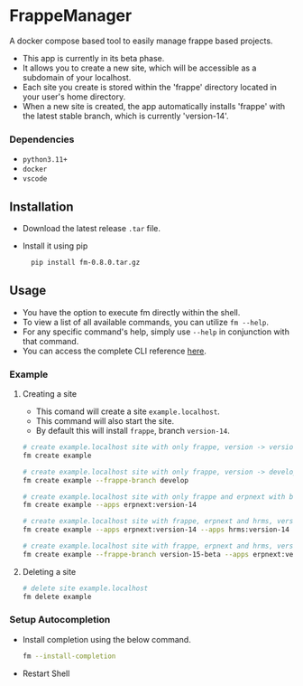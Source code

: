 # FrappeManager

A docker compose based tool to easily manage frappe based projects.

  - This app is currently in its beta phase.
  - It allows you to create a new site, which will be accessible as a subdomain of your localhost.
  - Each site you create is stored within the 'frappe' directory located in your user's home directory.
  - When a new site is created, the app automatically installs 'frappe' with the latest stable branch, which is currently 'version-14'.

### Dependencies

-   `python3.11+`
-   `docker`
-   `vscode`


## Installation

-   Download the latest release `.tar` file.
-   Install it using pip
    
    ```bash
      pip install fm-0.8.0.tar.gz
    ```


## Usage

  - You have the option to execute fm directly within the shell.
  - To view a list of all available commands, you can utilize `fm --help`.
  - For any specific command's help, simply use `--help` in conjunction with that command.
  - You can access the complete CLI reference [here](./cli_reference.md).

### Example

1.  Creating a site

    -   This comand will create a site `example.localhost`.
    -   This command will also start the site.
    -   By default this will install `frappe`, branch `version-14`.
    
    ```bash
    # create example.localhost site with only frappe, version -> version-14
    fm create example
    
    # create example.localhost site with only frappe, version -> develop
    fm create example --frappe-branch develop
    
    # create example.localhost site with only frappe and erpnext with branch version-14
    fm create example --apps erpnext:version-14
    
    # create example.localhost site with frappe, erpnext and hrms, version -> version-14
    fm create example --apps erpnext:version-14 --apps hrms:version-14
    
    # create example.localhost site with frappe, erpnext and hrms, version -> version-15-beta
    fm create example --frappe-branch version-15-beta --apps erpnext:version-15-beta --apps hrms:version-15-beta
    ```

2.  Deleting a site

    ```bash
    # delete site example.localhost
    fm delete example
    ```


### Setup Autocompletion

-   Install completion using the below command.
    
    ```bash
    fm --install-completion
    ```
-   Restart Shell
